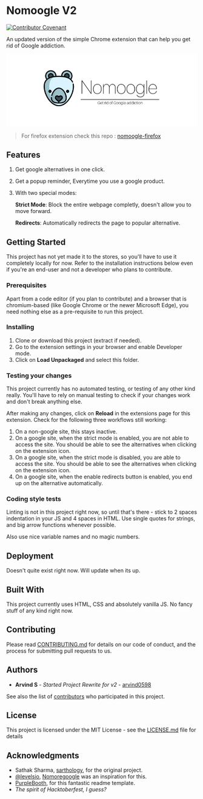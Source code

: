 # Nomoogle V2

[![Contributor Covenant](https://img.shields.io/badge/Contributor%20Covenant-v2.0%20adopted-ff69b4.svg)](code_of_conduct.md)

An updated version of the simple Chrome extension that can help you get rid of Google addiction.

![Nomoogle Banner](img/Nomoogle-Banner.png)

> For firefox extension check this repo : [nomoogle-firefox](https://github.com/sarthology/nomoogle-firefox)

## Features

1. Get google alternatives in one click.
2. Get a popup reminder, Everytime you use a google product.
3. With two special modes:

    **Strict Mode**: Block the entire webpage completly, doesn't allow you to move forward.

    **Redirects**: Automatically redirects the page to popular alternative.

## Getting Started

This project has not yet made it to the stores, so you'll have to use it completely locally for now. Refer to the installation instructions below even if you're an end-user and not a developer who plans to contribute.

### Prerequisites

Apart from a code editor (if you plan to contribute) and a browser that is chromium-based (like Google Chrome or the newer Microsoft Edge), you need nothing else as a pre-requisite to run this project.

### Installing

1. Clone or download this project (extract if needed).
1. Go to the extension settings in your browser and enable Developer mode.
1. Click on **Load Unpackaged** and select this folder.

### Testing your changes

This project currently has no automated testing, or testing of any other kind really. You'll have to rely on manual testing to check if your changes work and don't break anything else.

After making any changes, click on **Reload** in the extensions page for this extension. Check for the following three workflows still working:

1. On a non-google site, this stays inactive.
1. On a google site, when the strict mode is enabled, you are not able to access the site. You should be able to see the alternatives when clicking on the extension icon.
1. On a google site, when the strict mode is disabled, you are able to access the site. You should be able to see the alternatives when clicking on the extension icon.
1. On a google site, when the enable redirects button is enabled, you end up on the alternative automatically.

### Coding style tests

Linting is not in this project right now, so until that's there - stick to 2 spaces indentation in your JS and 4 spaces in HTML. Use single quotes for strings, and big arrow functions whenever possible.

Also use nice variable names and no magic numbers.

## Deployment

Doesn't quite exist right now. Will update when its up.

## Built With

This project currently uses HTML, CSS and absolutely vanilla JS. No fancy stuff of any kind right now.

## Contributing

Please read [CONTRIBUTING.md](https://gist.github.com/PurpleBooth/b24679402957c63ec426) for details on our code of conduct, and the process for submitting pull requests to us.

## Authors

* **Arvind S** - *Started Project Rewrite for v2* - [arvind0598](https://github.com/arvind0598)

See also the list of [contributors](https://github.com/your/project/contributors) who participated in this project.

## License

This project is licensed under the MIT License - see the [LICENSE.md](LICENSE.md) file for details

## Acknowledgments

* Sathak Sharma, [sarthology](https://github.com/sarthology/), for the original project.
* [@levelsio](https://twitter.com/levelsio), [Nomoregoogle](https://nomoregoogle.com) was an inspiration for this.
* [PurpleBooth](https://github.com/PurpleBooth), for this fantastic readme template.
* *The spirit of Hacktoberfest, I guess?*
